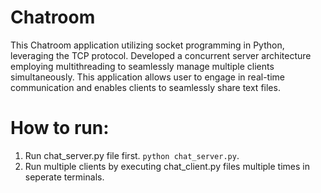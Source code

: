 # Chatroom

This Chatroom application utilizing socket programming in Python, leveraging the TCP protocol. Developed a concurrent server
architecture employing multithreading to seamlessly manage multiple clients simultaneously. This application allows user to
engage in real-time communication and enables clients to seamlessly share text files.

# How to run:
1. Run chat_server.py file first. `python chat_server.py`.
2. Run multiple clients by executing chat_client.py files multiple times in seperate terminals.
